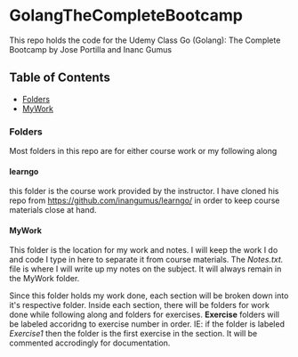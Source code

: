 # GolangTheCompleteBootcamp

This repo holds the code for the Udemy Class Go (Golang): The Complete Bootcamp by Jose Portilla and Inanc Gumus

## Table of Contents

- [Folders](#Folders)
- [MyWork](#Mywork)

### Folders

Most folders in this repo are for either course work or my following along

#### learngo

this folder is the course work provided by the instructor. I have cloned his repo from <https://github.com/inangumus/learngo/> in order to keep course materials close at hand.

#### MyWork

This folder is the location for my work and notes. I will keep the work I do and code I type in here to separate it from course materials. The _Notes.txt._ file is where I will write up my notes on the subject. It will always remain in the MyWork folder.

Since this folder holds my work done, each section will be broken down into it's respective folder. Inside each section, there will be folders for work done while following along and folders for exercises. __Exercise__ folders will be labeled accoridng to exercise number in order. IE: if the folder is labeled _Exercise1_ then the folder is the first exercise in the section. It will be commented accrodingly for documentation.
